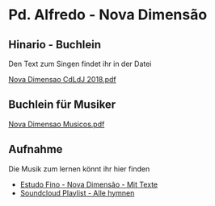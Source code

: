 # Pd. Alfredo  - Nova Dimensão

## Hinario - Buchlein
 Den Text zum Singen findet ihr in der Datei 
 
 [Nova Dimensao CdLdJ 2018.pdf](https://github.com/Ceu-Da-Luz-De-Jesus/hinarien/raw/main/Pd._Alfredo_Nova_Dimensao/Nova%20Dimensao_CdLdJ_2018.pdf)

## Buchlein für Musiker
[Nova Dimensao Musicos.pdf](https://github.com/Ceu-Da-Luz-De-Jesus/hinarien/raw/main/Pd._Alfredo_Nova_Dimensao/Nova_Dimensao_Musicos.pdf)


## Aufnahme

Die Musik zum lernen könnt ihr hier finden 
 
* [Estudo Fino - Nova Dimensão - Mit Texte ](https://estudofino.org/nova-dimensao)
* [Soundcloud Playlist - Alle hymnen](https://on.soundcloud.com/86LUVtFdpB5tsE2DA)